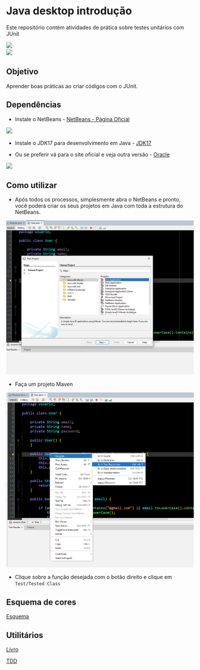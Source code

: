 # Java desktop introdução

Este repositório contém atividades de prática sobre testes unitários com JUnit

<img src="https://upload.wikimedia.org/wikipedia/en/3/30/Java_programming_language_logo.svg" width="200" />

<br>

<img src="https://avatars.githubusercontent.com/u/874086?s=200&v=4" width="200" />

## Objetivo
Aprender boas práticas ao criar códigos com o  JUnit.

## Dependências

* Instale o NetBeans - [NetBeans - Página Oficial](https://netbeans.apache.org/front/main/index.html)

 
<img src="https://netbeans.apache.org/_/images/apache-netbeans.svg" width="200" />

* Instale o JDK17 para desenvolvimento em Java - [JDK17](https://download.oracle.com/java/17/archive/jdk-17.0.8_windows-x64_bin.exe)

* Ou se preferir vá para o site oficial e veja outra versão - [Oracle](https://www.oracle.com/br/java/technologies/downloads/)

 <img src="https://upload.wikimedia.org/wikipedia/commons/5/50/Oracle_logo.svg" width="500" />

## Como utilizar

* Após todos os processos, simplesmente abra o NetBeans e pronto, você poderá criar os seus projetos em Java com toda a estrutura do NetBeans.

<img src="img/mavenProject1.png" width="800" />
 
* Faça um projeto Maven 

<img src="img/testClassImg.png" width="800" />

* Clique sobre a função desejada com o botão direito e clique em `Test/Tested Class`


## Esquema de cores

[Esquema](esquemaCoresNetBeans.pdf)

## Utilitários

[Livro](https://www.rondinha.rs.leg.br/restrito/upload/legislacao/4.pdf)

[TDD](https://www.kufunda.net/publicdocs/TDD.%20Desenvolvimento%20Guiado%20por%20Testes%20(Kent%20Beck).pdf)
